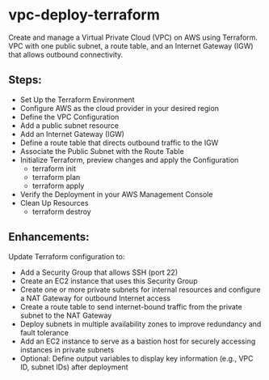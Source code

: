 # vpc-deploy-terraform
Create and manage a Virtual Private Cloud (VPC) on AWS using Terraform.
VPC with one public subnet, a route table, and an Internet Gateway (IGW) that allows outbound connectivity.

## Steps:
- Set Up the Terraform Environment
- Configure AWS as the cloud provider in your desired region
- Define the VPC Configuration
- Add a public subnet resource
- Add an Internet Gateway (IGW)
- Define a route table that directs outbound traffic to the IGW
- Associate the Public Subnet with the Route Table
- Initialize Terraform, preview changes and apply the Configuration
  - terraform init
  - terraform plan
  - terraform apply
- Verify the Deployment in your AWS Management Console
- Clean Up Resources
  - terraform destroy

## Enhancements:
Update Terraform configuration to:
- Add a Security Group that allows SSH (port 22)
- Create an EC2 instance that uses this Security Group
- Create one or more private subnets for internal resources and configure a NAT Gateway for outbound Internet access
- Create a route table to send internet-bound traffic from the private subnet to the NAT Gateway
- Deploy subnets in multiple availability zones to improve redundancy and fault tolerance
- Add an EC2 instance to serve as a bastion host for securely accessing instances in private subnets
- Optional: Define output variables to display key information (e.g., VPC ID, subnet IDs) after deployment





